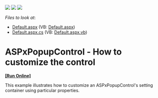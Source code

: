 <!-- default badges list -->
![](https://img.shields.io/endpoint?url=https://codecentral.devexpress.com/api/v1/VersionRange/128555234/13.1.5%2B)
[![](https://img.shields.io/badge/Open_in_DevExpress_Support_Center-FF7200?style=flat-square&logo=DevExpress&logoColor=white)](https://supportcenter.devexpress.com/ticket/details/E3613)
[![](https://img.shields.io/badge/📖_How_to_use_DevExpress_Examples-e9f6fc?style=flat-square)](https://docs.devexpress.com/GeneralInformation/403183)
<!-- default badges end -->
<!-- default file list -->
*Files to look at*:

* [Default.aspx](./CS/WebSite/Default.aspx) (VB: [Default.aspx](./VB/WebSite/Default.aspx))
* [Default.aspx.cs](./CS/WebSite/Default.aspx.cs) (VB: [Default.aspx.vb](./VB/WebSite/Default.aspx.vb))
<!-- default file list end -->
# ASPxPopupControl - How to customize the control
<!-- run online -->
**[[Run Online]](https://codecentral.devexpress.com/e3613/)**
<!-- run online end -->


<p>This example illustrates how to customize an ASPxPopupControl's setting container using particular properties.</p><br />


<br/>


